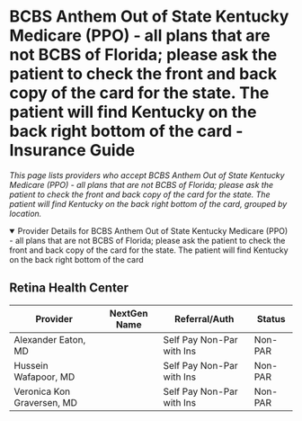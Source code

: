 # BCBS Anthem Out of State Kentucky Medicare (PPO) - all plans that are not BCBS of Florida; please ask the patient to check the front and back copy of the card for the state. The patient will find Kentucky on the back right bottom of the card - Insurance Guide

*This page lists providers who accept BCBS Anthem Out of State Kentucky Medicare (PPO) - all plans that are not BCBS of Florida; please ask the patient to check the front and back copy of the card for the state. The patient will find Kentucky on the back right bottom of the card, grouped by location.*

<details open><summary>Provider Details for BCBS Anthem Out of State Kentucky Medicare (PPO) - all plans that are not BCBS of Florida; please ask the patient to check the front and back copy of the card for the state. The patient will find Kentucky on the back right bottom of the card</summary>

## Retina Health Center

| Provider | NextGen Name | Referral/Auth | Status |
|----------|-------------|--------------|--------|
| Alexander Eaton, MD |  | Self Pay Non-Par with Ins | Non-PAR |
| Hussein Wafapoor, MD |  | Self Pay Non-Par with Ins | Non-PAR |
| Veronica Kon Graversen, MD |  | Self Pay Non-Par with Ins | Non-PAR |

</details>

